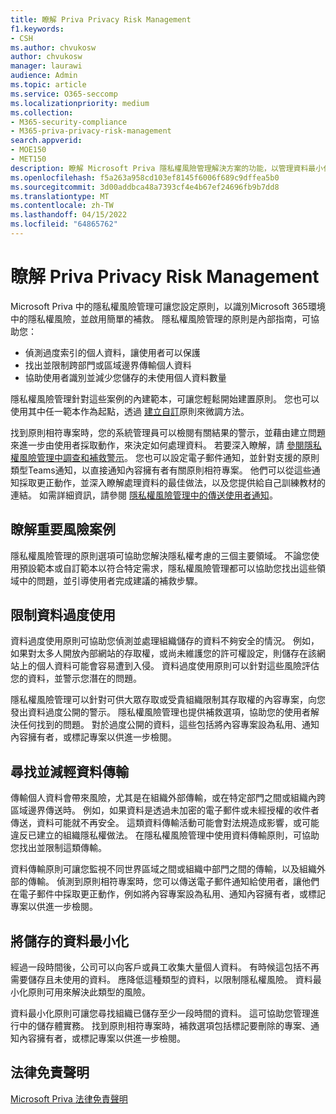 ```yaml
---
title: 瞭解 Priva Privacy Risk Management
f1.keywords:
- CSH
ms.author: chvukosw
author: chvukosw
manager: laurawi
audience: Admin
ms.topic: article
ms.service: O365-seccomp
ms.localizationpriority: medium
ms.collection:
- M365-security-compliance
- M365-priva-privacy-risk-management
search.appverid:
- MOE150
- MET150
description: 瞭解 Microsoft Priva 隱私權風險管理解決方案的功能，以管理資料最小化、資料傳輸，以及資料過度超量的風險。 使用原則來偵測和補救問題。
ms.openlocfilehash: f5a263a958cd103ef8145f6006f689c9dffea5b0
ms.sourcegitcommit: 3d00addbca48a7393cf4e4b67ef24696fb9b7dd8
ms.translationtype: MT
ms.contentlocale: zh-TW
ms.lasthandoff: 04/15/2022
ms.locfileid: "64865762"
---
```

# <a name="learn-about-priva-privacy-risk-management"></a>瞭解 Priva Privacy Risk Management

Microsoft Priva 中的隱私權風險管理可讓您設定原則，以識別Microsoft 365環境中的隱私權風險，並啟用簡單的補救。 隱私權風險管理的原則是內部指南，可協助您：

- 偵測過度索引的個人資料，讓使用者可以保護
- 找出並限制跨部門或區域邊界傳輸個人資料
- 協助使用者識別並減少您儲存的未使用個人資料數量

隱私權風險管理針對這些案例的內建範本，可讓您輕鬆開始建置原則。 您也可以使用其中任一範本作為起點，透過 [建立自訂](risk-management-policies.md)原則來微調方法。

找到原則相符專案時，您的系統管理員可以檢閱有關結果的警示，並藉由建立問題來進一步由使用者採取動作，來決定如何處理資料。 若要深入瞭解，請 [參閱隱私權風險管理中調查和補救警示](risk-management-alerts.md)。 您也可以設定電子郵件通知，並針對支援的原則類型Teams通知，以直接通知內容擁有者有關原則相符專案。 他們可以從這些通知採取更正動作，並深入瞭解處理資料的最佳做法，以及您提供給自己訓練教材的連結。 如需詳細資訊，請參閱 [隱私權風險管理中的傳送使用者通知](risk-management-notifications.md)。

## <a name="learn-about-key-risk-scenarios"></a>瞭解重要風險案例

隱私權風險管理的原則選項可協助您解決隱私權考慮的三個主要領域。 不論您使用預設範本或自訂範本以符合特定需求，隱私權風險管理都可以協助您找出這些領域中的問題，並引導使用者完成建議的補救步驟。

## <a name="limit-data-overexposure"></a>限制資料過度使用

資料過度使用原則可協助您偵測並處理組織儲存的資料不夠安全的情況。 例如，如果對太多人開放內部網站的存取權，或尚未維護您的許可權設定，則儲存在該網站上的個人資料可能會容易遭到入侵。 資料過度使用原則可以針對這些風險評估您的資料，並警示您潛在的問題。

隱私權風險管理可以針對可供大眾存取或受貴組織限制其存取權的內容專案，向您發出資料過度公開的警示。 隱私權風險管理也提供補救選項，協助您的使用者解決任何找到的問題。 對於過度公開的資料，這些包括將內容專案設為私用、通知內容擁有者，或標記專案以供進一步檢閱。

## <a name="find-and-mitigate-data-transfers"></a>尋找並減輕資料傳輸

傳輸個人資料會帶來風險，尤其是在組織外部傳輸，或在特定部門之間或組織內跨區域邊界傳送時。 例如，如果資料是透過未加密的電子郵件或未經授權的收件者傳送，資料可能就不再安全。 這類資料傳輸活動可能會對法規造成影響，或可能違反已建立的組織隱私權做法。 在隱私權風險管理中使用資料傳輸原則，可協助您找出並限制這類傳輸。

資料傳輸原則可讓您監視不同世界區域之間或組織中部門之間的傳輸，以及組織外部的傳輸。 偵測到原則相符專案時，您可以傳送電子郵件通知給使用者，讓他們在電子郵件中採取更正動作，例如將內容專案設為私用、通知內容擁有者，或標記專案以供進一步檢閱。

## <a name="minimize-stored-data"></a>將儲存的資料最小化

經過一段時間後，公司可以向客戶或員工收集大量個人資料。 有時候這包括不再需要儲存且未使用的資料。 應降低這種類型的資料，以限制隱私權風險。 資料最小化原則可用來解決此類型的風險。

資料最小化原則可讓您尋找組織已儲存至少一段時間的資料。 這可協助您管理進行中的儲存體實務。 找到原則相符專案時，補救選項包括標記要刪除的專案、通知內容擁有者，或標記專案以供進一步檢閱。

## <a name="legal-disclaimer"></a>法律免責聲明

[Microsoft Priva 法律免責聲明](priva-disclaimer.md)
